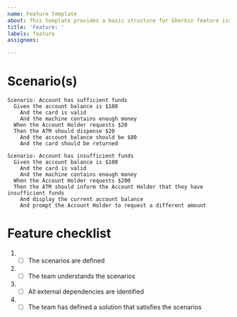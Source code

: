 ```yaml
---
name: Feature template
about: This template provides a basic structure for Gherkin feature issues.
title: 'Feature: '
labels: feature
assignees: 

---
```


<!--
See the following link if you are unfamiliar with Gherkin: https://github.com/cucumber/docs/blob/main/content/docs/gherkin/reference.md
-->

<!--
Write the Gherkin feature in the title: "Feature: Account Holder withdraws cash"
-->

<!--
Acceptance criteria should be defined by providing examples in Gherkin syntax (Given, When, Then). Keep this simple.
-->

# Scenario(s)

```gherkin
Scenario: Account has sufficient funds
  Given the account balance is $100
    And the card is valid
    And the machine contains enough money
  When the Account Holder requests $20
  Then the ATM should dispense $20
    And the account balance should be $80
    And the card should be returned
```

```gherkin
Scenario: Account has insufficient funds
  Given the account balance is $100
    And the card is valid
    And the machine contains enough money
  When the Account Holder requests $200
  Then the ATM should inform the Account Holder that they have insufficient funds
    And display the current account balance
    And prompt the Account Holder to request a different amount
```

# Feature checklist
1. - [ ] The scenarios are defined
2. - [ ] The team understands the scenarios
3. - [ ] All external dependencies are identified
4. - [ ] The team has defined a solution that satisfies the scenarios
